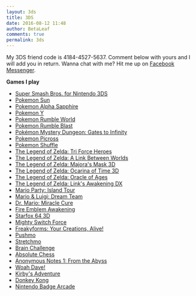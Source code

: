 ```yaml
---
layout: 3ds
title: 3DS
date: 2016-08-12 11:48
author: BetaLeaf
comments: true
permalink: 3ds
---
```


My 3DS friend code is 4184-4527-5637. Comment below with yours and I will add you in return.
Wanna chat with me? Hit me up on [Facebook Messenger](http://messenger.com/t/BetaLeaf).


**Games I play**

  * [Super Smash Bros. for Nintendo 3DS](https://en.wikipedia.org/wiki/Super_Smash_Bros._for_Nintendo_3DS_and_Wii_U)  
  * [Pokemon Sun](https://en.wikipedia.org/wiki/Pok%C3%A9mon_Sun_and_Moon)  
  * [Pokemon Alpha Sapphire](https://en.wikipedia.org/wiki/Pok%C3%A9mon_Omega_Ruby_and_Alpha_Sapphire)  
  * [Pokemon Y](https://en.wikipedia.org/wiki/Pok%C3%A9mon_X_and_Y)  
  * [Pokemon Rumble World](https://en.wikipedia.org/wiki/Pok%C3%A9mon_Rumble_World)  
  * [Pokemon Rumble Blast](https://en.wikipedia.org/wiki/Pok%C3%A9mon_Rumble_Blast)  
  * [Pokémon Mystery Dungeon: Gates to Infinity](https://en.wikipedia.org/wiki/Pok%C3%A9mon_Mystery_Dungeon:_Gates_to_Infinity)  
  * [Pokemon Picross](https://en.wikipedia.org/wiki/Pok%C3%A9mon_Picross)  
  * [Pokemon Shuffle](https://en.wikipedia.org/wiki/Pok%C3%A9mon_Shuffle)  
  * [The Legend of Zelda: Tri Force Heroes](https://en.wikipedia.org/wiki/The_Legend_of_Zelda:_Tri_Force_Heroes)  
  * [The Legend of Zelda: A Link Between Worlds](https://en.wikipedia.org/wiki/The_Legend_of_Zelda:_A_Link_Between_Worlds)  
  * [The Legend of Zelda: Majora's Mask 3D](https://en.wikipedia.org/wiki/The_Legend_of_Zelda:_Majora%27s_Mask_3D)  
  * [The Legend of Zelda: Ocarina of Time 3D](https://en.wikipedia.org/wiki/The_Legend_of_Zelda:_Ocarina_of_Time_3D)  
  * [The Legend of Zelda: Oracle of Ages](https://en.wikipedia.org/wiki/The_Legend_of_Zelda:_Oracle_of_Seasons_and_Oracle_of_Ages)  
  * [The Legend of Zelda: Link's Awakening DX](https://en.wikipedia.org/wiki/The_Legend_of_Zelda:_Link%27s_Awakening)  
  * [Mario Party: Island Tour](https://en.wikipedia.org/wiki/Mario_Party:_Island_Tour)  
  * [Mario & Luigi: Dream Team](https://en.wikipedia.org/wiki/Mario_%26_Luigi:_Dream_Team)  
  * [Dr. Mario: Miracle Cure](https://en.wikipedia.org/wiki/Dr._Mario:_Miracle_Cure)  
  * [Fire Emblem Awakening](https://en.wikipedia.org/wiki/Fire_Emblem_Awakening)  
  * [Starfox 64 3D](https://en.wikipedia.org/wiki/Star_Fox_64_3D)  
  * [Mighty Switch Force](https://en.wikipedia.org/wiki/Mighty_Switch_Force!)  
  * [Freakyforms: Your Creations, Alive!](https://en.wikipedia.org/wiki/Freakyforms:_Your_Creations,_Alive!)  
  * [Pushmo](https://en.wikipedia.org/wiki/Pushmo)  
  * [Stretchmo](https://en.wikipedia.org/wiki/Stretchmo)  
  * [Brain Challenge](https://en.wikipedia.org/wiki/Brain_Challenge)  
  * [Absolute Chess](http://www.nintendo.com/games/detail/DlRqpAVfTIv4uArqbdU6HnKevsHPGxQ1)  
  * [Anonymous Notes 1: From the Abyss](http://www.nintendo.com/games/detail/872YEigeEw0NJZtbiBVCRp1nsNkqW2q1)  
  * [Woah Dave!](https://en.wikipedia.org/wiki/Woah_Dave!)  
  * [Kirby's Adventure](https://en.wikipedia.org/wiki/Kirby%27s_Adventure)  
  * [Donkey Kong](https://en.wikipedia.org/wiki/Donkey_Kong_(Game_Boy))  
  * [Nintendo Badge Arcade](https://en.wikipedia.org/wiki/Nintendo_Badge_Arcade)  
